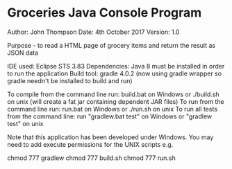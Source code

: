 Groceries Java Console Program
==============================
Author: John Thompson
Date: 4th October 2017
Version: 1.0

Purpose - to read a HTML page of grocery items and return the result as JSON data

IDE used: Eclipse STS 3.83
Dependencies: Java 8 must be installed in order to run the application
Build tool: gradle 4.0.2 (now using gradle wrapper so gradle needn't be installed to build and run)

To compile from the command line run: build.bat on Windows or ./build.sh on unix 
(will create a fat jar containing dependent JAR files)
To run from the command line run: run.bat on Windows or ./run.sh on unix
To run all tests from the command line: run "gradlew.bat test" on Windows or "gradlew test" on unix 

Note that this application has been developed under Windows.  You may need to add execute permissions for the UNIX scripts
e.g.

chmod 777 gradlew
chmod 777 build.sh
chmod 777 run.sh